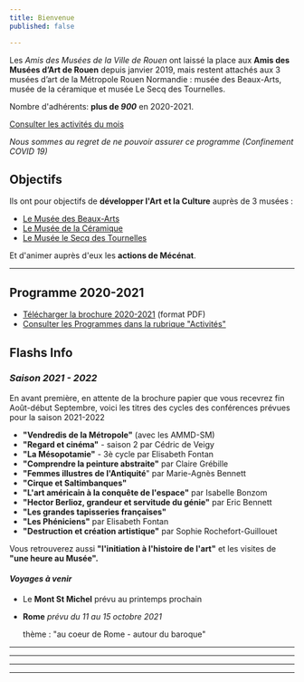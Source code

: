 ```yaml
---
title: Bienvenue
published: false

---
```

Les _Amis des Musées de la Ville de Rouen_ ont laissé la place aux **Amis des Musées d’Art de Rouen** depuis janvier 2019, mais restent attachés aux 3 musées d’art de la Métropole Rouen Normandie : musée des Beaux-Arts, musée de la céramique et musée Le Secq des Tournelles.

Nombre d'adhérents: **plus de _900_** en 2020-2021.

[Consulter les activités du mois](/pages/activites-du-mois.html)

_Nous sommes au regret de ne pouvoir assurer ce programme (Confinement COVID 19)_

## Objectifs

Ils ont pour objectifs de **développer l'Art et la Culture** auprès de 3 musées :

* [Le Musée des Beaux-Arts](http://mbarouen.fr/fr)
* [Le Musée de la Céramique](http://museedelaceramique.fr/fr)
* [Le Musée le Secq des Tournelles](http://museelesecqdestournelles.fr/fr)

Et d'animer auprès d'eux les **actions de Mécénat**.

***

## Programme 2020-2021

* [Télécharger la brochure 2020-2021](/fichiers/plaquette-2020-2021.pdf) (format PDF)
* [Consulter les Programmes dans la rubrique "Activités"](/pages/activites.html)

## **Flashs Info**

### _Saison 2021 - 2022_

En avant première, en attente de la brochure papier que vous recevrez fin Août-début Septembre, voici les titres des cycles des conférences prévues pour la saison 2021-2022

* **"Vendredis de la Métropole"** (avec les AMMD-SM)
* **"Regard et cinéma"** - saison 2 par Cédric de Veigy
* **"La Mésopotamie"** - 3è cycle par Elisabeth Fontan
* **"Comprendre la peinture abstraite"** par Claire Grébille
* **"Femmes illustres de l'Antiquité**" par Marie-Agnès Bennett
* **"Cirque et Saltimbanques"**
* **"L'art américain à la conquête de l'espace"**  par Isabelle Bonzom
* **"Hector Berlioz, grandeur et servitude du génie"**  par Eric Bennett
* **"Les grandes tapisseries françaises"**
* **"Les Phéniciens"**  par Elisabeth Fontan
* **"Destruction et création artistique"** par Sophie Rochefort-Guillouet

Vous retrouverez aussi **"l'initiation à l'histoire de l'art"** et les visites de **"une heure au Musée".**

#### _Voyages à venir_

* Le **Mont St Michel** prévu au printemps prochain
* **Rome**   _prévu du 11 au 15 octobre 2021_ 

  thème : "au coeur de Rome - autour du baroque"

***

***

***

***